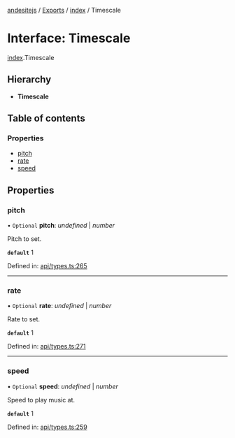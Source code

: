 [andesitejs](../README.md) / [Exports](../modules.md) / [index](../modules/index.md) / Timescale

# Interface: Timescale

[index](../modules/index.md).Timescale

## Hierarchy

* **Timescale**

## Table of contents

### Properties

- [pitch](index.timescale.md#pitch)
- [rate](index.timescale.md#rate)
- [speed](index.timescale.md#speed)

## Properties

### pitch

• `Optional` **pitch**: *undefined* \| *number*

Pitch to set.

**`default`** 1

Defined in: [api/types.ts:265](https://github.com/Lavaclient/andesite/blob/7241e28/src/api/types.ts#L265)

___

### rate

• `Optional` **rate**: *undefined* \| *number*

Rate to set.

**`default`** 1

Defined in: [api/types.ts:271](https://github.com/Lavaclient/andesite/blob/7241e28/src/api/types.ts#L271)

___

### speed

• `Optional` **speed**: *undefined* \| *number*

Speed to play music at.

**`default`** 1

Defined in: [api/types.ts:259](https://github.com/Lavaclient/andesite/blob/7241e28/src/api/types.ts#L259)
